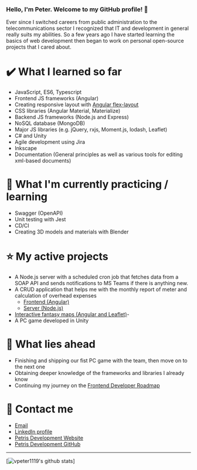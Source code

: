 ﻿### Hello, I'm Peter. Welcome to my GitHub profile! 👋
Ever since I switched careers from public administration to the telecommunications sector I recognized that IT and development in general really suits my abilities. So a few years ago I have started learning the basics of web development then began to work on personal open-source projects that I cared about.

# ✔️ What I learned so far
- JavaScript, ES6, Typescript
- Frontend JS frameworks (Angular)
- Creating responsive layout with [Angular flex-layout](https://github.com/angular/flex-layout)
- CSS libraries (Angular Material, Materialize)
- Backend JS frameworks (Node.js and Express)
- NoSQL database (MongoDB)
- Major JS libraries (e.g. jQuery, rxjs, Moment.js, lodash, Leaflet)
- C# and Unity
- Agile development using Jira
- Inkscape
- Documentation (General principles as well as various tools for editing xml-based documents)

# 📘 What I'm currently practicing / learning
- Swagger (OpenAPI)
- Unit testing with Jest
- CD/CI
- Creating 3D models and materials with Blender

# ⭐ My active projects
- A Node.js server with a scheduled cron job that fetches data from a SOAP API and sends notifications to MS Teams if there is anything new.
- A CRUD application that helps me with the monthly report of meter and calculation of overhead expenses
  - [Frontend (Angular)](https://github.com/vpeter1119/biborrezsi-server)
  - [Server (Node.js)](https://github.com/vpeter1119/biborrezsi-frontend)
- [Interactive fantasy maps (Angular and Leaflet)](https://github.com/vpeter1119/fantasy-maps-angular)- 
- A PC game developed in Unity

# 🌱 What lies ahead
- Finishing and shipping our fist PC game with the team, then move on to the next one
- Obtaining deeper knowledge of the frameworks and libraries I already know
- Continuing my journey on the [Frontend Developer Roadmap](https://roadmap.sh/frontend)

# 💬 Contact me
- [Email](mailto:vpeter1119@gmail.com)
- [LinkedIn profile](https://www.linkedin.com/in/petervertesi/)
- [Petris Development Website](https://petris.dev)
- [Petris Development GitHub](https://github.com/petris-dev)

---
[![vpeter1119's github stats](https://github-readme-stats.vercel.app/api?username=vpeter1119&theme=gotham)]
